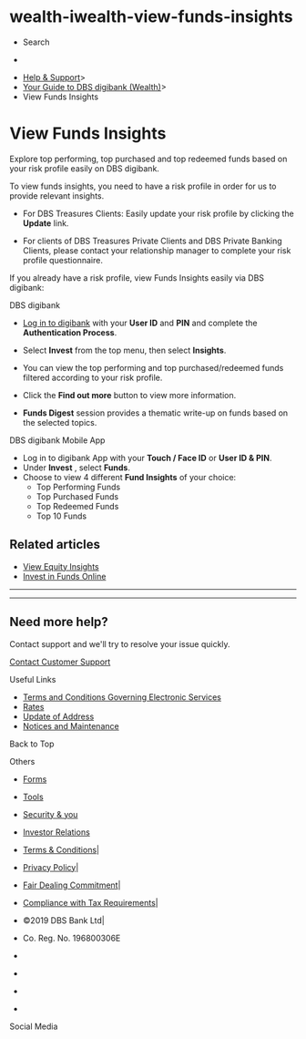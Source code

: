 # wealth-iwealth-view-funds-insights

[](https://www.dbs.com.sg)

  * Search 

  * 


[](https://www.dbs.com.sg/personal/default.page) [](https://www.dbs.com.sg/personal/support/wealth-iwealth-view-funds-insights.html)

  * [Help & Support](https://www.dbs.com.sg/personal/support/home.html)>
  * [Your Guide to DBS digibank (Wealth)](https://www.dbs.com.sg/personal/support/guide-iwealth.html)>
  * View Funds Insights



# View Funds Insights

Explore top performing, top purchased and top redeemed funds based on your risk profile easily on DBS digibank.

  
  


To view funds insights, you need to have a risk profile in order for us to provide relevant insights.

  * For DBS Treasures Clients: Easily update your risk profile by clicking the **Update** link.   

  * For clients of DBS Treasures Private Clients and DBS Private Banking Clients, please contact your relationship manager to complete your risk profile questionnaire.  


If you already have a risk profile, view Funds Insights easily via DBS digibank: 

DBS digibank

  * [Log in to digibank](https://internet-banking.dbs.com.sg/iwealth) with your **User ID** and **PIN** and complete the **Authentication Process**.
  * Select **Invest** from the top menu, then select **Insights**.
  * You can view the top performing and top purchased/redeemed funds filtered according to your risk profile.
  * Click the **Find out more** button to view more information.  

  * **Funds Digest** session provides a thematic write-up on funds based on the selected topics.  


  


DBS digibank Mobile App

  * Log in to digibank App with your **Touch / Face ID** or **User ID & PIN**.
  * Under **Invest** , select **Funds**.
  * Choose to view 4 different **Fund Insights** of your choice: 
    * Top Performing Funds 
    * Top Purchased Funds
    * Top Redeemed Funds 
    * Top 10 Funds

  


## Related articles

  * [View Equity Insights](https://www.dbs.com.sg/personal/support/wealth-iwealth-view-equity-insights.html)
  * [Invest in Funds Online](https://www.dbs.com.sg/personal/support/wealth-iwealth-invest-funds-online.html)



* * *

* * *

## Need more help?

Contact support and we'll try to resolve your issue quickly.

[Contact Customer Support](https://www.dbs.com.sg/personal/contact-us.page)

Useful Links

  * [Terms and Conditions Governing Electronic Services](https://www.dbs.com.sg/personal/deposits/terms-conditions-electronic-services.page)
  * [Rates](https://www.dbs.com.sg/personal/rates-online/default.page)
  * [Update of Address](https://www.dbs.com.sg/personal/deposits/update-address.page)
  * [Notices and Maintenance](https://www.dbs.com.sg/personal/deposits/maintenance-schedule.page)



Back to Top

Others

  * [Forms](https://www.dbs.com.sg/personal/forms/default.page)
  * [Tools](https://www.dbs.com.sg/personal/calculators/default.page)
  * [Security & you](https://www.dbs.com.sg/personal/deposits/security-and-you/default.page)
  * [Investor Relations](https://www.dbs.com/investor/default.page)



  * [Terms & Conditions](https://www.dbs.com/terms/default.page)|
  * [Privacy Policy](https://www.dbs.com/privacy/default.page)|
  * [Fair Dealing Commitment](https://www.dbs.com/fairdealing/default.page)|
  * [Compliance with Tax Requirements](https://www.dbs.com.sg/personal/compliance-tax-requirements/index.html)|
  * ©2019 DBS Bank Ltd|
  * Co. Reg. No. 196800306E



  * [](https://www.facebook.com/dbs.sg)
  * [](https://twitter.com/dbsbank)
  * [](https://www.linkedin.com/company/dbs-bank)
  * [](https://www.youtube.com/dbs)



Social Media

